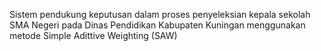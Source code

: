 Sistem pendukung keputusan dalam proses penyeleksian kepala sekolah SMA Negeri pada Dinas Pendidikan Kabupaten Kuningan menggunakan metode Simple Adittive Weighting (SAW)